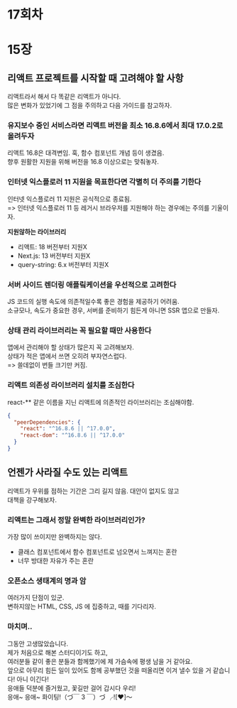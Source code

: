# 17회차

# 15장

## 리액트 프로젝트를 시작할 때 고려해야 할 사항

리액트라서 해서 다 똑같은 리액트가 아니다.  
많은 변화가 있었기에 그 점을 주의하고 다음 가이드를 참고하자.

### 유지보수 중인 서비스라면 리액트 버전을 최소 16.8.6에서 최대 17.0.2로 올려두자

리액트 16.8은 대격변임. 훅, 함수 컴포넌트 개념 등이 생겼음.  
향후 원활한 지원을 위해 버전을 16.8 이상으로는 맞춰놓자.

### 인터넷 익스플로러 11 지원을 목표한다면 각별히 더 주의를 기한다

인터넷 익스플로러 11 지원은 공식적으로 종료됨.  
=> 인터넷 익스플로러 11 등 레거시 브라우저를 지원해야 하는 경우에는 주의를 기울이자.

**지원않하는 라이브러리**

- 리액트: 18 버전부터 지원X
- Next.js: 13 버전부터 지원X
- query-string: 6.x 버전부터 지원X

### 서버 사이드 렌더링 애플맄케이션을 우선적으로 고려한다

JS 코드의 실행 속도에 의존적일수록 좋은 경험을 제공하기 어려움.  
소규모나, 속도가 중요한 경우, 서버를 준비하기 힘든게 아니면 SSR 앱으로 만들자.

### 상태 관리 라이브러리는 꼭 필요할 때만 사용한다

앱에서 관리해야 할 상태가 많은지 꼭 고려해보자.  
상태가 적은 앱에서 쓰면 오히려 부자연스럽다.  
=> 쓸데없이 번들 크기만 커짐.

### 리액트 의존성 라이브러리 설치를 조심한다

react-\*\* 같은 이름을 지닌 리액트에 의존적인 라이브러리는 조심해야함.

```json
{
  "peerDependencies": {
    "react": "^16.8.6 || ^17.0.0",
    "react-dom": "^16.8.6 || ^17.0.0"
  }
}
```

## 언젠가 사라질 수도 있는 리액트

리액트가 우위를 점하는 기간은 그리 길지 않음. 대안이 없지도 않고  
대책을 강구해보자.

### 리액트는 그래서 정말 완벽한 라이브러리인가?

가장 많이 쓰이지만 완벽하지는 않다.

- 클래스 컴포넌트에서 함수 컴포넌트로 넘오면서 느껴지는 혼란
- 너무 방대한 자유가 주는 혼란

### 오픈소스 생태계의 명과 암

여러가지 단점이 있군.  
변하지않는 HTML, CSS, JS 에 집중하고, 때를 기다리자.

### 마치며..

그동안 고생많았습니다.  
제가 처음으로 해본 스터디이기도 하고,  
여러분들 같이 좋은 분들과 함께했기에 제 가슴속에 평생 남을 거 같아요.  
앞으로 아무리 힘든 일이 있어도 함께 공부했던 것을 떠올리면 이겨 낼수 있을 거 같습니다! 아니 이긴다!  
응애들 덕분에 즐거웠고, 꽃길만 걸어 갑시다 우리!  
응애~ 응애~ 화이팅!（づ￣ 3 ￣）づ ╭![❤️]～
